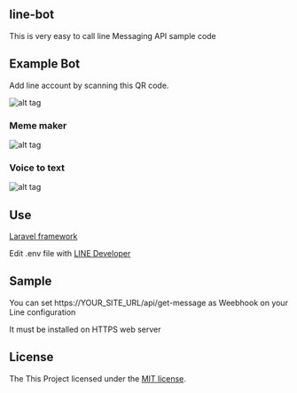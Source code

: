 
## line-bot
This is very easy to call line Messaging API sample code

## Example Bot
Add line account by scanning this QR code.

![alt tag](https://raw.githubusercontent.com/mjniuz/bot-php/master/qr.png)

### Meme maker
![alt tag](https://raw.githubusercontent.com/mjniuz/bot-php/master/meme_maker.gif)

### Voice to text
![alt tag](https://raw.githubusercontent.com/mjniuz/bot-php/master/voice_demo.gif)

## Use
[Laravel framework](https://github.com/laravel/laravel)

Edit .env file with [LINE Developer](https://developers.line.me/messaging-api/getting-started#set_up_bot)

## Sample 
You can set https://YOUR_SITE_URL/api/get-message as Weebhook on your Line configuration

It must be installed on HTTPS web server

## License

The This Project licensed under the [MIT license](http://opensource.org/licenses/MIT).
